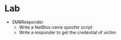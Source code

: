# Lab
- SMBResponder
    - Write a NetBios name spoofer script
    - Write a responder to get the credential of victim


